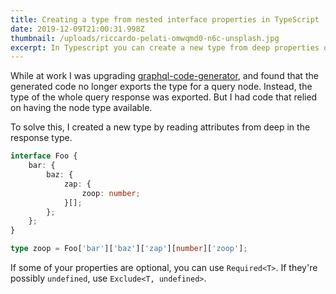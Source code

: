 ```yaml
---
title: Creating a type from nested interface properties in TypeScript
date: 2019-12-09T21:00:31.998Z
thumbnail: /uploads/riccardo-pelati-omwqmd0-n6c-unsplash.jpg
excerpt: In Typescript you can create a new type from deep properties on an interface.
---
```

While at work I was upgrading [graphql-code-generator](https://graphql-code-generator.com/), and found that the generated code no longer exports the type for a query node. Instead, the type of the whole query response was exported. But I had code that relied on having the node type available. 

To solve this, I created a new type by reading attributes from deep in the response type.

```typescript
interface Foo {
    bar: {
        baz: {
            zap: {
                zoop: number;
            }[];
        };
    };
}

type zoop = Foo['bar']['baz']['zap'][number]['zoop'];
```

If some of your properties are optional, you can use `Required<T>`. If they're possibly `undefined`, use `Exclude<T, undefined>`.
